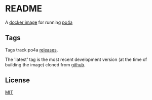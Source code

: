 # README

A [docker image](https://hub.docker.com/r/joelnitta/po4a) for running [po4a](https://po4a.org/)

## Tags

Tags track po4a [releases](https://github.com/mquinson/po4a/releases).

The 'latest' tag is the most recent development version (at the time of building the image) cloned from [github](https://github.com/mquinson/po4a).

## License

[MIT](LICENSE)